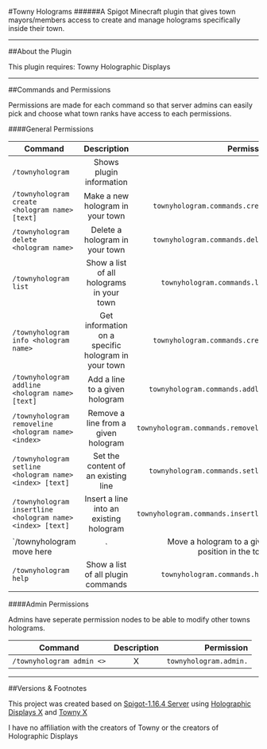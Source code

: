 #Towny Holograms
######A Spigot Minecraft plugin that gives town mayors/members access to create and manage holograms specifically inside their town.

---

##About the Plugin



This plugin requires:
    Towny
    Holographic Displays

---

##Commands and Permissions

Permissions are made for each command so that server admins can easily pick and choose what town ranks have access to each permissions.

####General Permissions

| Command                                              | Description                                | Permission                    |
| -----------------------------------------------------|:------------------------------------------:| -----------------------------:|
| `/townyhologram`                                     | Shows plugin information                   |                               |
| `/townyhologram create <hologram name> [text]`       | Make a new hologram in your town           | `townyhologram.commands.create` |
| `/townyhologram delete <hologram name>`              | Delete a hologram in your town             | `townyhologram.commands.delete` |
| `/townyhologram list`                                | Show a list of all holograms in your town  | `townyhologram.commands.list`   |
| `/townyhologram info <hologram name> `               | Get information on a specific hologram in your town | `townyhologram.commands.create` |
| `/townyhologram addline <hologram name> [text]`      | Add a line to a given hologram             | `townyhologram.commands.addline`|
| `/townyhologram removeline <hologram name> <index>`  | Remove a line from a given hologram        | `townyhologram.commands.removeline` |
| `/townyhologram setline <hologram name> <index> [text]` | Set the content of an existing line     | `townyhologram.commands.setline` |
| `/townyhologram insertline <hologram name> <index> [text]` | Insert a line into an existing hologram           | `townyhologram.commands.insertline` |
| `/townyhologram move <hologram name> here|<X Position> <Y Position> <Z Position>` | Move a hologram to a given position in the town | `townyhologram.commands.move` |
| `/townyhologram help`                                | Show a list of all plugin commands         | `townyhologram.commands.help` |



####Admin Permissions

Admins have seperate permission nodes to be able to modify other towns holograms.

| Command                                              | Description                                | Permission                    |
| -----------------------------------------------------|:------------------------------------------:| -----------------------------:|
| `/townyhologram admin <>`                            | X                                          | `townyhologram.admin.`        |


---

##Versions & Footnotes

This project was created based on [Spigot-1.16.4 Server](https://getbukkit.org/get/MvbtKzCMFRVUPyKHvZ0cmiThXiiTSe92) using [Holographic Displays X](X) and [Towny X](X)



I have no affiliation with the creators of Towny or the creators of Holographic Displays

